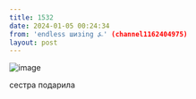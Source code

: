 ```yaml
---
title: 1532
date: 2024-01-05 00:24:34
from: 'endless шизing ⍼' (channel1162404975)
layout: post
---
```


![image](photos/photo_213@05-01-2024_00-24-34.jpg)

сестра подарила
